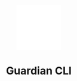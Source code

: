 
 <p align="center">
<img align="center" src="https://raw.githubusercontent.com/Selemondev/guardian-cli/master/assets/logo/icon.svg" style="height: 120px; width: 120px" />
<h1 align="center">
Guardian CLI
</h1>
</p>
